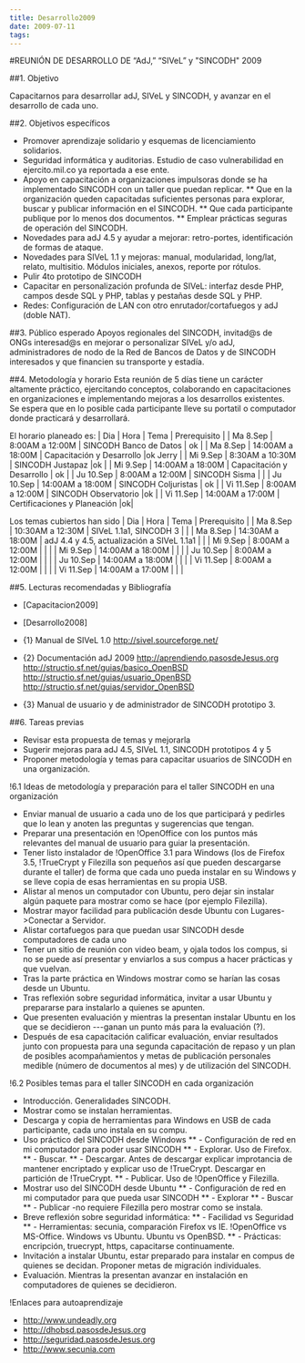 ```yaml
---
title: Desarrollo2009
date: 2009-07-11
tags:
---
```

#REUNIÓN DE DESARROLLO DE “AdJ,” “SIVeL” y "SINCODH" 2009

##1. Objetivo

Capacitarnos para desarrollar adJ, SIVeL y SINCODH, y avanzar en el desarrollo de cada uno.

##2. Objetivos específicos

* Promover aprendizaje solidario y esquemas de licenciamiento solidarios.
* Seguridad informática y auditorias. Estudio de caso vulnerabilidad en ejercito.mil.co ya reportada a ese ente.
* Apoyo en capacitación a organizaciones impulsoras donde se ha implementado SINCODH con un taller que puedan replicar.
** Que en la organización queden capacitadas suficientes personas para explorar, buscar y publicar información en el SINCODH.
** Que cada participante publique por lo menos dos documentos.
** Emplear prácticas seguras de operación del SINCODH.
* Novedades para adJ 4.5 y ayudar a mejorar: retro-portes, identificación de formas de ataque.
* Novedades para SIVeL 1.1 y mejoras: manual, modularidad, long/lat, relato, multisitio. Módulos iniciales, anexos, reporte por rótulos.
* Pulir 4to prototipo de SINCODH
* Capacitar en personalización profunda de SIVeL: interfaz desde PHP, campos desde SQL y PHP, tablas y pestañas desde SQL y PHP.
* Redes: Configuración de LAN con otro enrutador/cortafuegos y adJ (doble NAT).
 
##3. Público esperado
Apoyos regionales del SINCODH, invitad@s de ONGs interesad@s en mejorar o personalizar SIVeL y/o adJ, administradores de nodo de la Red de Bancos de Datos y de SINCODH interesados y que financien su transporte y estadía.

##4. Metodología y horario
Esta reunión de 5 días tiene un carácter altamente práctico, ejercitando conceptos, colaborando en capacitaciones en organizaciones e implementando mejoras a los desarrollos existentes. Se espera que en lo posible cada participante lleve su portatil o computador donde practicará y desarrollará. 

El horario planeado es:
| Dia | Hora | Tema | Prerequisito |
| Ma 8.Sep | 8:00AM a 12:00M | SINCODH Banco de Datos | ok | 
| Ma 8.Sep | 14:00AM a 18:00M | Capacitación y Desarrollo |ok Jerry | 
| Mi 9.Sep | 8:30AM a 10:30M | SINCODH Justapaz |ok  | 
| Mi 9.Sep | 14:00AM a 18:00M | Capacitación y Desarrollo | ok | 
| Ju 10.Sep | 8:00AM a 12:00M | SINCODH Sisma |  | 
| Ju 10.Sep | 14:00AM a 18:00M | SINCODH Coljuristas | ok | 
| Vi 11.Sep | 8:00AM a 12:00M | SINCODH Observatorio |ok | 
| Vi 11.Sep | 14:00AM a 17:00M | Certificaciones y Planeación |ok| 

Los temas cubiertos han sido
| Dia | Hora | Tema | Prerequisito |
| Ma 8.Sep | 10:30AM a 12:30M | SIVeL 1.1a1, SINCODH 3 |  | 
| Ma 8.Sep | 14:30AM a 18:00M | adJ 4.4 y 4.5, actualización a SIVeL 1.1a1 |  | 
| Mi 9.Sep | 8:00AM a 12:00M |  |  | 
| Mi 9.Sep | 14:00AM a 18:00M |  |  | 
| Ju 10.Sep | 8:00AM a 12:00M |  |  | 
| Ju 10.Sep | 14:00AM a 18:00M | |  | 
| Vi 11.Sep | 8:00AM a 12:00M |  |  | 
| Vi 11.Sep | 14:00AM a 17:00M | |  | 


##5. Lecturas recomendadas y Bibliografía

* [Capacitacion2009]
* [Desarrollo2008]

* {1} Manual de SIVeL 1.0 http://sivel.sourceforge.net/
* {2} Documentación adJ 2009 http://aprendiendo.pasosdeJesus.org http://structio.sf.net/guias/basico_OpenBSD http://structio.sf.net/guias/usuario_OpenBSD http://structio.sf.net/guias/servidor_OpenBSD
* {3} Manual de usuario y de administrador de SINCODH prototipo 3.

##6. Tareas previas

* Revisar esta propuesta de temas y mejorarla
* Sugerir mejoras para adJ 4.5, SIVeL 1.1, SINCODH prototipos 4 y 5
* Proponer metodología y temas para capacitar usuarios de SINCODH en una organización.

!6.1 Ideas de metodología y preparación para el taller SINCODH en una organización

* Enviar manual de usuario a cada uno de los que participará y pedirles
  que lo lean y anoten las preguntas y sugerencias que tengan.
* Preparar una presentación en !OpenOffice con los puntos más relevantes
  del manual de usuario para guiar la presentación.
* Tener listo instalador de !OpenOffice 3.1 para Windows (los de Firefox 3.5,
  !TrueCrypt y Filezilla son pequeños así que pueden descargarse durante
  el taller) de forma que cada uno pueda instalar en su Windows y se lleve
  copia de esas herramientas en su propia USB.
* Alistar al menos un computador con Ubuntu, pero dejar sin instalar algún
  paquete para mostrar como se hace (por ejemplo Filezilla). 
* Mostrar mayor facilidad para publicación desde Ubuntu con Lugares->Conectar a Servidor.
* Alistar cortafuegos para que puedan usar SINCODH desde computadores
  de cada uno
* Tener un sitio de reunión con video beam, y ojala todos los compus, si
  no se puede así presentar y enviarlos a sus compus a hacer prácticas y
  que vuelvan.
* Tras la parte práctica en Windows mostrar como se harían las cosas
  desde un Ubuntu.
* Tras reflexión sobre seguridad informática, invitar a usar Ubuntu y
  prepararse para instalarlo a quienes se apunten.
* Que presenten evaluación y mientras la presentan instalar Ubuntu en
  los que se decidieron ---ganan un punto más para la evaluación (?).
* Después de esa capacitación calificar evaluación, enviar resultados
  junto con propuesta para una segunda capacitación de repaso y un
  plan de posibles acompañamientos y metas de publicación personales
  medible (número de documentos al mes) y de utilización del SINCODH.


!6.2 Posibles temas para el taller SINCODH en cada organización

* Introducción. Generalidades SINCODH.
* Mostrar como se instalan herramientas.
* Descarga y copia de herramientas para Windows en USB de cada participante,
  cada uno instala en su compu.
* Uso práctico del SINCODH desde Windows
**        - Configuración de red en mi computador para poder usar SINCODH
**       - Explorar.  Uso de Firefox.
**        - Buscar.
**       - Descargar. Antes de descargar explicar improtancia de mantener encriptado y explicar uso de !TrueCrypt.  Descargar en partición de !TrueCrypt.
**        - Publicar. Uso de !OpenOffice y Filezilla.
* Mostrar uso del SINCODH desde Ubuntu
**       - Configuración de red en mi computador para que pueda usar SINCODH
**        - Explorar
**        - Buscar
**        - Publicar  -no requiere Filezilla pero mostrar como se instala.  
* Breve reflexión sobre seguridad informática:
**        - Facilidad vs Seguridad
**        - Herramientas: secunia, comparación Firefox vs IE. !OpenOffice          vs MS-Office. Windows vs Ubuntu. Ubuntu vs OpenBSD.
**        - Prácticas: encripción, truecrypt, https, capacitarse          continuamente.
* Invitación a instalar Ubuntu, estar preparado para instalar en compus  de quienes se decidan.  Proponer metas de migración individuales.
* Evaluación.  Mientras la presentan avanzar en instalación en computadores de quienes se decidieron.


!Enlaces para autoaprendizaje
* http://www.undeadly.org
* http://dhobsd.pasosdeJesus.org
* http://seguridad.pasosdeJesus.org
* http://www.secunia.com

